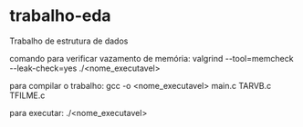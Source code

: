 # trabalho-eda
Trabalho de estrutura de dados

comando para verificar vazamento de memória: valgrind --tool=memcheck --leak-check=yes ./<nome_executavel>

para compilar o trabalho: gcc -o <nome_executavel> main.c TARVB.c TFILME.c

para executar: ./<nome_executavel>